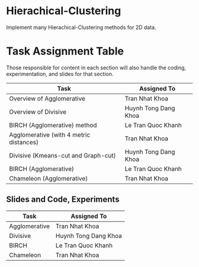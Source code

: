 # Hierachical-Clustering
Implement many Hierachical-Clustering methods for 2D data.

# Task Assignment Table
Those responsible for content in each section will also handle the coding, experimentation, and slides for that section.

| Task                         | Assigned To                     |
|------------------------------|---------------------------------|
| Overview of Agglomerative    | Tran Nhat Khoa                 |
| Overview of Divisive         | Huynh Tong Dang Khoa           |
| BIRCH (Agglomerative) method | Le Tran Quoc Khanh             |
| Agglomerative (with 4 metric distances) | Tran Nhat Khoa        |
| Divisive (Kmeans-cut and Graph-cut) | Huynh Tong Dang Khoa    |
| BIRCH (Agglomerative)       | Le Tran Quoc Khanh             |
| Chameleon (Agglomerative)   | Tran Nhat Khoa                 |

## Slides and Code, Experiments
| Task                         | Assigned To                     |
|------------------------------|---------------------------------|
| Agglomerative                | Tran Nhat Khoa                 |
| Divisive                     | Huynh Tong Dang Khoa           |
| BIRCH                        | Le Tran Quoc Khanh             |
| Chameleon                    | Tran Nhat Khoa                 |